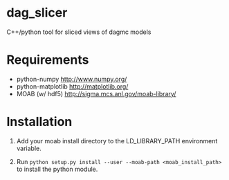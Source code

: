 dag_slicer
==========

C++/python tool for sliced views of dagmc models

Requirements
============

* python-numpy http://www.numpy.org/
* python-matplotlib http://matplotlib.org/
* MOAB (w/ hdf5) http://sigma.mcs.anl.gov/moab-library/

Installation
============

1) Add your moab install directory to the LD_LIBRARY_PATH environment variable.

2) Run `python setup.py install --user --moab-path <moab_install_path>` to install the python module. 


